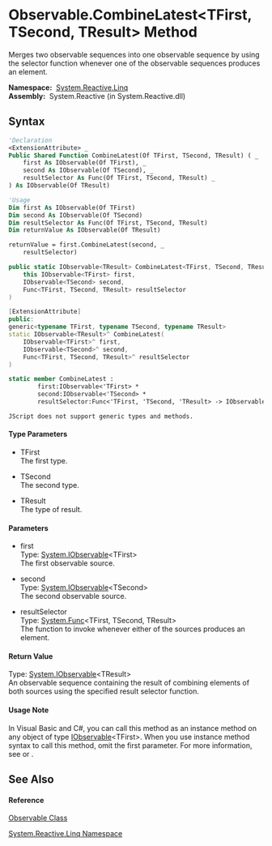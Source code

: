 # Observable.CombineLatest\<TFirst, TSecond, TResult\> Method

Merges two observable sequences into one observable sequence by using the selector function whenever one of the observable sequences produces an element.

**Namespace:**  [System.Reactive.Linq](System.Reactive.Linq\System.Reactive.Linq.md)  
**Assembly:**  System.Reactive (in System.Reactive.dll)

## Syntax

```vb
'Declaration
<ExtensionAttribute> _
Public Shared Function CombineLatest(Of TFirst, TSecond, TResult) ( _
    first As IObservable(Of TFirst), _
    second As IObservable(Of TSecond), _
    resultSelector As Func(Of TFirst, TSecond, TResult) _
) As IObservable(Of TResult)
```

```vb
'Usage
Dim first As IObservable(Of TFirst)
Dim second As IObservable(Of TSecond)
Dim resultSelector As Func(Of TFirst, TSecond, TResult)
Dim returnValue As IObservable(Of TResult)

returnValue = first.CombineLatest(second, _
    resultSelector)
```

```csharp
public static IObservable<TResult> CombineLatest<TFirst, TSecond, TResult>(
    this IObservable<TFirst> first,
    IObservable<TSecond> second,
    Func<TFirst, TSecond, TResult> resultSelector
)
```

```c++
[ExtensionAttribute]
public:
generic<typename TFirst, typename TSecond, typename TResult>
static IObservable<TResult>^ CombineLatest(
    IObservable<TFirst>^ first, 
    IObservable<TSecond>^ second, 
    Func<TFirst, TSecond, TResult>^ resultSelector
)
```

```fsharp
static member CombineLatest : 
        first:IObservable<'TFirst> * 
        second:IObservable<'TSecond> * 
        resultSelector:Func<'TFirst, 'TSecond, 'TResult> -> IObservable<'TResult> 
```

```jscript
JScript does not support generic types and methods.
```

#### Type Parameters

- TFirst  
  The first type.

- TSecond  
  The second type.

- TResult  
  The type of result.

#### Parameters

- first  
  Type: [System.IObservable](https://msdn.microsoft.com/en-us/library/Dd990377)\<TFirst\>  
  The first observable source.

- second  
  Type: [System.IObservable](https://msdn.microsoft.com/en-us/library/Dd990377)\<TSecond\>  
  The second observable source.

- resultSelector  
  Type: [System.Func](https://msdn.microsoft.com/en-us/library/Bb534647)\<TFirst, TSecond, TResult\>  
  The function to invoke whenever either of the sources produces an element.

#### Return Value

Type: [System.IObservable](https://msdn.microsoft.com/en-us/library/Dd990377)\<TResult\>  
An observable sequence containing the result of combining elements of both sources using the specified result selector function.

#### Usage Note

In Visual Basic and C\#, you can call this method as an instance method on any object of type [IObservable](https://msdn.microsoft.com/en-us/library/Dd990377)\<TFirst\>. When you use instance method syntax to call this method, omit the first parameter. For more information, see [](https://msdn.microsoft.com/en-us/library/Bb384936) or [](https://msdn.microsoft.com/en-us/library/Bb383977).

## See Also

#### Reference

[Observable Class](Observable\Observable.md)

[System.Reactive.Linq Namespace](System.Reactive.Linq\System.Reactive.Linq.md)








